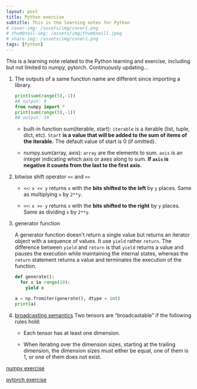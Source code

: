 ```yaml
---
layout: post
title: Python exercise
subtitle: This is the learning notes for Python
# cover-img: /assets/img/cover1.png
# thumbnail-img: /assets/img/thumbnail1.jpeg
# share-img: /assets/img/cover1.png
tags: [Python]
---
```


This is a learning note related to the Python learning and exercise, including but not limited to numpy, pytorch. Continuously updating...



1. The outputs of a same function name are different since importing a library.

   ```python
   print(sum(range(5),-1))
   ## output: 9
   from numpy import *
   print(sum(range(5),-1))
   ## output: 10
   ```

   * built-in function sum(iterable, start): `iterable` is a iterable (list, tuple, dict, etc).  `Start` **is a value that will be added to the sum of items of the iterable.** The default value of start is 0 (if omitted).

   * numpy.sum(array, axis):  `array` are the elements to sum. `axis` is an integer indicating which axis or axes along to sum. **If `axis` is negative it counts from the last to the first axis.**




2. bitwise shift operator `<<` and `>>`

   * `<<`: `x << y` returns `x` with the **bits shifted to the left** by `y` places. Same as multiplying `x` by `2**y`. 

   * `>>`: `x >> y` returns `x` with the **bits shifted to the right** by `y` places. Same as dividing `x` by `2**y`.




3. generator function

   A generator function doesn't return a single value but returns an iterator object with a sequence of values. It use `yield` rather `return`. The difference between `yield` and `return` is that `yield` returns a value and pauses the execution while maintaining the internal states, whereas the `return` statement returns a value and terminates the execution of the function.

   ```python
   def generate():
     for x in range(10):
       yield x
   
   a = np.fromiter(generate(), dtype = int)
   print(a)
   ```

   

4. [broadcasting semantics](https://pytorch.org/docs/stable/notes/broadcasting.html)
    Two tensors are “broadcastable” if the following rules hold:

    * Each tensor has at least one dimension.

    * When iterating over the dimension sizes, starting at the trailing dimension, the dimension sizes must either be equal, one of them is 1, or one of them does not exist.

      

[numpy exercise](https://drive.google.com/file/d/1hrNbdgR7gHjJQ3tMfR_MHgjznOSipdEa/view?usp=sharing)



[pytorch exercise](https://colab.research.google.com/drive/1WLxIBPziQet4kbcAIuLpw3Th3gLw5Bes?usp=sharing)
      
